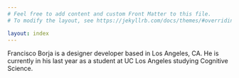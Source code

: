 ```yaml
---
# Feel free to add content and custom Front Matter to this file.
# To modify the layout, see https://jekyllrb.com/docs/themes/#overriding-theme-defaults

layout: index
---
```

Francisco Borja is a designer developer based in Los Angeles, CA.
He is currently in his last year as a student at UC Los Angeles studying
Cognitive Science.
